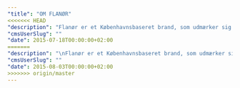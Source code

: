 ```yaml
---
"title": "OM FLANØR"
<<<<<<< HEAD
"description": "Flanør er et Københavnsbaseret brand, som udmærker sig i herremode. En flanør er en person, der er velklædt og lapset.  \n  \nMan siger, at klæder skaber folk. Men folk skaber også klæder. Og vi har forsøgt at lade os inspirere af tidens tendenser med et udtryk af noget oprindeligt og uspoleret. Noget tidløst, som er tilsat noget moderne i nye fortolkninger.  \n  \nI lyset af 1930'ernes arbejdere og flanører finder vi en romantik. En kærlighed til det enkle og frem for alt en ægthed, som vi tager med til vores nutidige kollektioner og design.  \n  \nDet var dengang København var lidt mere støvet og langt mindre poleret. Her midt i hjertekulen af den larmende storby, har vi vores æstetiske ståsted, og herfra går vores blik.  \n  \nPå den måde rummer vores romantiserede univers ikke alene arbejderen og håndværkeren, men også kronprinsen - altså Frederik den 9. - som blev tatoveret og stak af til søs i sin søuniform. Klæder skaber folk siger man.  \n  \nVores mål er at skabe klæder til rigtige mennesker. Til dig, der går op i detaljen. Til dig, der ser skønheden i de nøje udvalgte materialer. Og til dig, der ikke alene kan genkende - men heller ikke vil undvære følelsen af kvalitet.   \n  \nMed det udgangspunkt kan vi nemlig sige, at vores klæder skaber folk - vel at mærke vores udvalgte flanørs. Det ansvar tager vi gerne på os. Det er nemlig den ånd, der har skabt de styles, som du kan se her - og ikke mindst den ånd, som vil være retningen for de fremtidige design."
"cmsUserSlug": ""
"date": 2015-07-18T00:00:00+02:00
=======
"description": "\nFlanør er et Københavnsbaseret brand, som udmærker sig i herremode. En flanør er en person, der er velklædt og lapset.  \n  \nMan siger, at klæder skaber folk. Men folk skaber også klæder. Og vi har forsøgt at lade os inspirere af tidens tendenser med et udtryk af noget oprindeligt og uspoleret. Noget tidløst, som er tilsat noget moderne i nye fortolkninger.  \n  \nI lyset af 1930'ernes arbejdere og flanører finder vi en romantik. En kærlighed til det enkle og frem for alt en ægthed, som vi tager med til vores nutidige kollektioner og design.  \n  \nDet var dengang København var lidt mere støvet og langt mindre poleret. Her midt i hjertekulen af den larmende storby, har vi vores æstetiske ståsted, og herfra går vores blik.  \n  \nPå den måde rummer vores romantiserede univers ikke alene arbejderen og håndværkeren, men også kronprinsen - altså Frederik den 9. - som blev tatoveret og stak af til søs i sin søuniform. Klæder skaber folk siger man.  \n  \nVores mål er at skabe klæder til rigtige mennesker. Til dig, der går op i detaljen. Til dig, der ser skønheden i de nøje udvalgte materialer. Og til dig, der ikke alene kan genkende - men heller ikke vil undvære følelsen af kvalitet.   \n  \nMed det udgangspunkt kan vi nemlig sige, at vores klæder skaber folk - vel at mærke vores udvalgte flanørs. Det ansvar tager vi gerne på os. Det er nemlig den ånd, der har skabt de styles, som du kan se her - og ikke mindst den ånd, som vil være retningen for de fremtidige design.\n\n"
"cmsUserSlug": ""
"date": 2015-08-03T00:00:00+02:00
>>>>>>> origin/master
---
```


